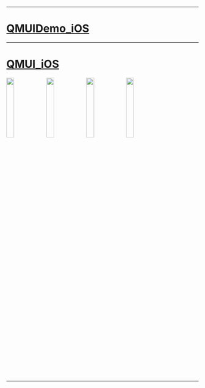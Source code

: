 ------

# [QMUIDemo_iOS](https://github.com/QMUI/QMUIDemo_iOS)

------


# [QMUI_iOS](https://github.com/Tencent/QMUI_iOS)

 <p align="left">
 <img src="https://user-images.githubusercontent.com/1190261/49869307-041fdf00-fe4b-11e8-8f77-8007317e71c6.gif" style='height: 20%; width: 20%; object-fit: contain'/>
 <img src="https://user-images.githubusercontent.com/1190261/66378391-ecbb6f00-e9e5-11e9-9d47-8456347ba886.gif" style='height: 20%; width: 20%; object-fit: contain'/>
 <img src="https://user-images.githubusercontent.com/1190261/49869336-169a1880-fe4b-11e8-9fab-b3ff8233d562.gif" style='height: 20%; width: 20%; object-fit: contain'/>
 <img src="https://user-images.githubusercontent.com/1190261/49869323-100ba100-fe4b-11e8-947c-92082fb4ddd8.gif" style='height: 20%; width: 20%; object-fit: contain'/>

</p> 

------
